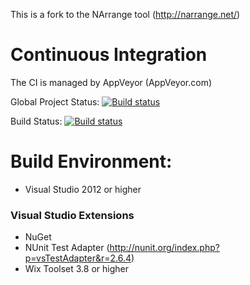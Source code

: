 This is a fork to the NArrange tool (http://narrange.net/) 

# Continuous Integration
The CI is managed by AppVeyor (AppVeyor.com)

Global Project Status: [![Build status](https://ci.appveyor.com/api/projects/status/6nreolmb83onpkul?svg=true)](https://ci.appveyor.com/project/dabperceptive/narrange)

Build Status: [![Build status](https://ci.appveyor.com/api/projects/status/6nreolmb83onpkul/branch/master?svg=true)](https://ci.appveyor.com/project/dabperceptive/narrange/branch/master)


# Build Environment:
- Visual Studio 2012 or higher

### Visual Studio Extensions
- NuGet
- NUnit Test Adapter (http://nunit.org/index.php?p=vsTestAdapter&r=2.6.4)
- Wix Toolset 3.8 or higher
